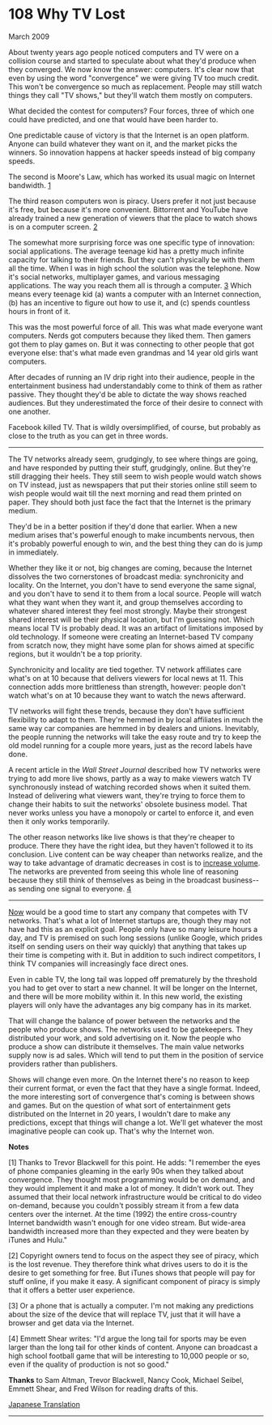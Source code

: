# 108 Why TV Lost


  
 
  
 March 2009   
  
 About twenty years ago people noticed computers and TV were on a collision course and started to speculate about what they'd produce when they converged. We now know the answer: computers. It's clear now that even by using the word "convergence" we were giving TV too much credit. This won't be convergence so much as replacement. People may still watch things they call "TV shows," but they'll watch them mostly on computers.   
  
 What decided the contest for computers? Four forces, three of which one could have predicted, and one that would have been harder to.   
  
 One predictable cause of victory is that the Internet is an open platform. Anyone can build whatever they want on it, and the market picks the winners. So innovation happens at hacker speeds instead of big company speeds.   
  
 The second is Moore's Law, which has worked its usual magic on Internet bandwidth. [1](#why_tv_lost_note1)   
  
 The third reason computers won is piracy. Users prefer it not just because it's free, but because it's more convenient. Bittorrent and YouTube have already trained a new generation of viewers that the place to watch shows is on a computer screen. [2](#why_tv_lost_note2)   
  
 The somewhat more surprising force was one specific type of innovation: social applications. The average teenage kid has a pretty much infinite capacity for talking to their friends. But they can't physically be with them all the time. When I was in high school the solution was the telephone. Now it's social networks, multiplayer games, and various messaging applications. The way you reach them all is through a computer. [3](#why_tv_lost_note3) Which means every teenage kid (a) wants a computer with an Internet connection, (b) has an incentive to figure out how to use it, and (c) spends countless hours in front of it.   
  
 This was the most powerful force of all. This was what made everyone want computers. Nerds got computers because they liked them. Then gamers got them to play games on. But it was connecting to other people that got everyone else: that's what made even grandmas and 14 year old girls want computers.   
  
 After decades of running an IV drip right into their audience, people in the entertainment business had understandably come to think of them as rather passive. They thought they'd be able to dictate the way shows reached audiences. But they underestimated the force of their desire to connect with one another.   
  
 Facebook killed TV. That is wildly oversimplified, of course, but probably as close to the truth as you can get in three words.   
  
 
___  
 
  
 The TV networks already seem, grudgingly, to see where things are going, and have responded by putting their stuff, grudgingly, online. But they're still dragging their heels. They still seem to wish people would watch shows on TV instead, just as newspapers that put their stories online still seem to wish people would wait till the next morning and read them printed on paper. They should both just face the fact that the Internet is the primary medium.   
  
 They'd be in a better position if they'd done that earlier. When a new medium arises that's powerful enough to make incumbents nervous, then it's probably powerful enough to win, and the best thing they can do is jump in immediately.   
  
 Whether they like it or not, big changes are coming, because the Internet dissolves the two cornerstones of broadcast media: synchronicity and locality. On the Internet, you don't have to send everyone the same signal, and you don't have to send it to them from a local source. People will watch what they want when they want it, and group themselves according to whatever shared interest they feel most strongly. Maybe their strongest shared interest will be their physical location, but I'm guessing not. Which means local TV is probably dead. It was an artifact of limitations imposed by old technology. If someone were creating an Internet-based TV company from scratch now, they might have some plan for shows aimed at specific regions, but it wouldn't be a top priority.   
  
 Synchronicity and locality are tied together. TV network affiliates care what's on at 10 because that delivers viewers for local news at 11. This connection adds more brittleness than strength, however: people don't watch what's on at 10 because they want to watch the news afterward.   
  
 TV networks will fight these trends, because they don't have sufficient flexibility to adapt to them. They're hemmed in by local affiliates in much the same way car companies are hemmed in by dealers and unions. Inevitably, the people running the networks will take the easy route and try to keep the old model running for a couple more years, just as the record labels have done.   
  
 A recent article in the _Wall Street Journal_ described how TV networks were trying to add more live shows, partly as a way to make viewers watch TV synchronously instead of watching recorded shows when it suited them. Instead of delivering what viewers want, they're trying to force them to change their habits to suit the networks' obsolete business model. That never works unless you have a monopoly or cartel to enforce it, and even then it only works temporarily.   
  
 The other reason networks like live shows is that they're cheaper to produce. There they have the right idea, but they haven't followed it to its conclusion. Live content can be way cheaper than networks realize, and the way to take advantage of dramatic decreases in cost is to [increase volume](http://justin.tv). The networks are prevented from seeing this whole line of reasoning because they still think of themselves as being in the broadcast business--as sending one signal to everyone. [4](#why_tv_lost_note4)   
  
 
___  
 
  
 [Now](badeconomy.html) would be a good time to start any company that competes with TV networks. That's what a lot of Internet startups are, though they may not have had this as an explicit goal. People only have so many leisure hours a day, and TV is premised on such long sessions (unlike Google, which prides itself on sending users on their way quickly) that anything that takes up their time is competing with it. But in addition to such indirect competitors, I think TV companies will increasingly face direct ones.   
  
 Even in cable TV, the long tail was lopped off prematurely by the threshold you had to get over to start a new channel. It will be longer on the Internet, and there will be more mobility within it. In this new world, the existing players will only have the advantages any big company has in its market.   
  
 That will change the balance of power between the networks and the people who produce shows. The networks used to be gatekeepers. They distributed your work, and sold advertising on it. Now the people who produce a show can distribute it themselves. The main value networks supply now is ad sales. Which will tend to put them in the position of service providers rather than publishers.   
  
 Shows will change even more. On the Internet there's no reason to keep their current format, or even the fact that they have a single format. Indeed, the more interesting sort of convergence that's coming is between shows and games. But on the question of what sort of entertainment gets distributed on the Internet in 20 years, I wouldn't dare to make any predictions, except that things will change a lot. We'll get whatever the most imaginative people can cook up. That's why the Internet won.   
  
 
  
 
  
 
  
 
  
 **Notes**   
  
 <a name=why_tv_lost_note1>[1]</a> Thanks to Trevor Blackwell for this point. He adds: "I remember the eyes of phone companies gleaming in the early 90s when they talked about convergence. They thought most programming would be on demand, and they would implement it and make a lot of money. It didn't work out. They assumed that their local network infrastructure would be critical to do video on-demand, because you couldn't possibly stream it from a few data centers over the internet. At the time (1992) the entire cross-country Internet bandwidth wasn't enough for one video stream. But wide-area bandwidth increased more than they expected and they were beaten by iTunes and Hulu."   
  
 <a name=why_tv_lost_note2>[2]</a> Copyright owners tend to focus on the aspect they see of piracy, which is the lost revenue. They therefore think what drives users to do it is the desire to get something for free. But iTunes shows that people will pay for stuff online, if you make it easy. A significant component of piracy is simply that it offers a better user experience.   
  
 <a name=why_tv_lost_note3>[3]</a> Or a phone that is actually a computer. I'm not making any predictions about the size of the device that will replace TV, just that it will have a browser and get data via the Internet.   
  
 <a name=why_tv_lost_note4>[4]</a> Emmett Shear writes: "I'd argue the long tail for sports may be even larger than the long tail for other kinds of content. Anyone can broadcast a high school football game that will be interesting to 10,000 people or so, even if the quality of production is not so good."   
  
 **Thanks** to Sam Altman, Trevor Blackwell, Nancy Cook, Michael Seibel, Emmett Shear, and Fred Wilson for reading drafts of this.   
  
 
  
 
  
 
  
 [Japanese Translation](http://www.turnyourideasintoreality.com/2015/03/2009_why_tv_lost/)   
  
 
  
 
  
 
  
 

 
* * *
 

 

